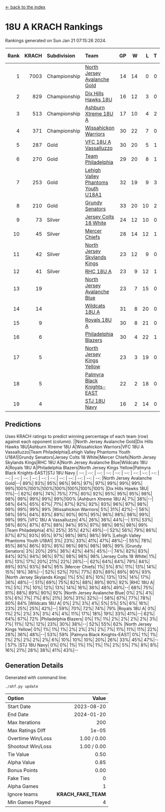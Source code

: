 [<- back to the index](readme.md)
# 18U A KRACH Rankings
Rankings generated on Sun Jan 21 07:15:26 2024.

Rank|KRACH|Subdivision|Team|GP|W|L|T|OTW|OTL|SoS|Exp Wins|Win Diff
---:|---:|:---|:---|---:|---:|---:|---:|---:|---:|---:|---:|---:
1|7003|Championship|[North Jersey Avalanche Gold](https://gamesheetstats.com/seasons/3659/teams/140737/schedule)|14|14|0|0|0|0|88|14.8|-0.0
2|829|Championship|[Dix Hills Hawks 18U](https://gamesheetstats.com/seasons/3659/teams/140731/schedule)|16|12|3|0|1|0|562|13.9|0.0
3|513|Championship|[Ashburn Xtreme 18U A](https://gamesheetstats.com/seasons/3659/teams/140730/schedule)|17|10|4|2|1|0|246|12.9|0.0
4|371|Championship|[Wissahickon Warriors](https://gamesheetstats.com/seasons/3659/teams/140748/schedule)|30|22|7|0|0|1|200|22.9|0.0
5|287|Gold|[VFC 18U A Vassalluzzo](https://gamesheetstats.com/seasons/3659/teams/140746/schedule)|30|20|5|1|2|2|140|23.4|0.0
6|270|Gold|[Team Philadelphia](https://gamesheetstats.com/seasons/3659/teams/140745/schedule)|29|20|8|1|0|0|191|21.4|0.0
7|253|Gold|[Lehigh Valley Phantoms Youth U18A1](https://gamesheetstats.com/seasons/3659/teams/140734/schedule)|32|19|9|3|1|0|189|22.4|0.0
8|210|Gold|[Grundy Senators](https://gamesheetstats.com/seasons/3659/teams/140732/schedule)|33|20|10|2|1|0|185|22.9|0.0
9|73|Silver|[Jersey Colts 18 White](https://gamesheetstats.com/seasons/3659/teams/140733/schedule)|24|12|10|0|0|2|956|12.9|0.0
10|45|Silver|[Mercer Chiefs](https://gamesheetstats.com/seasons/3659/teams/140735/schedule)|28|14|12|1|0|1|558|15.4|0.0
11|42|Silver|[North Jersey Skylands Kings](https://gamesheetstats.com/seasons/3659/teams/140739/schedule)|23|12|9|0|1|1|962|13.9|0.0
12|41|Silver|[RHC 18U A](https://gamesheetstats.com/seasons/3659/teams/140742/schedule)|23|9|12|1|0|1|179|10.4|0.0
13|19||[North Jersey Avalanche Blue](https://gamesheetstats.com/seasons/3659/teams/140736/schedule)|23|7|15|0|0|1|159|7.9|0.0
14|14||[Wildcats 18U A](https://gamesheetstats.com/seasons/3659/teams/140747/schedule)|31|8|20|0|2|1|728|10.9|0.0
15|9||[Royals 18U A](https://gamesheetstats.com/seasons/3659/teams/140743/schedule)|30|8|21|0|1|0|135|9.9|0.0
16|6||[Philadelphia Blazers](https://gamesheetstats.com/seasons/3659/teams/140741/schedule)|30|4|22|1|0|3|175|5.4|0.0
17|5||[North Jersey Kings Yellow](https://gamesheetstats.com/seasons/3659/teams/140738/schedule)|23|3|19|0|1|0|654|4.9|0.0
18|5||[Palmyra Black Knights-EAST](https://gamesheetstats.com/seasons/3659/teams/140740/schedule)|22|2|18|0|2|0|130|4.9|0.0
19|4||[STJ 18U Navy](https://gamesheetstats.com/seasons/3659/teams/140744/schedule)|16|2|14|0|0|0|130|2.9|0.0

## Predictions
Uses KRACH ratings to predict winning percentage of each team (row) against each opponent (column).
||North Jersey Avalanche Gold|Dix Hills Hawks 18U|Ashburn Xtreme 18U A|Wissahickon Warriors|VFC 18U A Vassalluzzo|Team Philadelphia|Lehigh Valley Phantoms Youth U18A1|Grundy Senators|Jersey Colts 18 White|Mercer Chiefs|North Jersey Skylands Kings|RHC 18U A|North Jersey Avalanche Blue|Wildcats 18U A|Royals 18U A|Philadelphia Blazers|North Jersey Kings Yellow|Palmyra Black Knights-EAST|STJ 18U Navy
| --: | --: | --: | --: | --: | --: | --: | --: | --: | --: | --: | --: | --: | --: | --: | --: | --: | --: | --: | --: 
|North Jersey Avalanche Gold|--| 89%| 93%| 95%| 96%| 96%| 97%| 97%| 99%| 99%| 99%| 99%|100%|100%|100%|100%|100%|100%|100%
|Dix Hills Hawks 18U| 11%|--| 62%| 69%| 74%| 75%| 77%| 80%| 92%| 95%| 95%| 95%| 98%| 98%| 99%| 99%| 99%| 99%|100%
|Ashburn Xtreme 18U A|  7%| 38%|--| 58%| 64%| 65%| 67%| 71%| 87%| 92%| 92%| 93%| 96%| 97%| 98%| 99%| 99%| 99%| 99%
|Wissahickon Warriors|  5%| 31%| 42%|--| 56%| 58%| 59%| 64%| 83%| 89%| 90%| 90%| 95%| 96%| 98%| 98%| 99%| 99%| 99%
|VFC 18U A Vassalluzzo|  4%| 26%| 36%| 44%|--| 51%| 53%| 58%| 80%| 87%| 87%| 88%| 94%| 95%| 97%| 98%| 98%| 98%| 99%
|Team Philadelphia|  4%| 25%| 35%| 42%| 49%|--| 52%| 56%| 79%| 86%| 87%| 87%| 93%| 95%| 97%| 98%| 98%| 98%| 99%
|Lehigh Valley Phantoms Youth U18A1|  3%| 23%| 33%| 41%| 47%| 48%|--| 55%| 78%| 85%| 86%| 86%| 93%| 95%| 96%| 98%| 98%| 98%| 99%
|Grundy Senators|  3%| 20%| 29%| 36%| 42%| 44%| 45%|--| 74%| 82%| 83%| 84%| 92%| 94%| 96%| 97%| 98%| 98%| 98%
|Jersey Colts 18 White|  1%|  8%| 13%| 17%| 20%| 21%| 22%| 26%|--| 62%| 64%| 64%| 79%| 84%| 89%| 93%| 93%| 94%| 95%
|Mercer Chiefs|  1%|  5%|  8%| 11%| 13%| 14%| 15%| 18%| 38%|--| 52%| 52%| 70%| 77%| 83%| 89%| 89%| 90%| 93%
|North Jersey Skylands Kings|  1%|  5%|  8%| 10%| 13%| 13%| 14%| 17%| 36%| 48%|--| 51%| 69%| 75%| 82%| 88%| 89%| 90%| 92%
|RHC 18U A|  1%|  5%|  7%| 10%| 12%| 13%| 14%| 16%| 36%| 48%| 49%|--| 68%| 75%| 81%| 88%| 89%| 90%| 92%
|North Jersey Avalanche Blue|  0%|  2%|  4%|  5%|  6%|  7%|  7%|  8%| 21%| 30%| 31%| 32%|--| 58%| 67%| 77%| 78%| 80%| 84%
|Wildcats 18U A|  0%|  2%|  3%|  4%|  5%|  5%|  5%|  6%| 16%| 23%| 25%| 25%| 42%|--| 59%| 70%| 72%| 74%| 79%
|Royals 18U A|  0%|  1%|  2%|  2%|  3%|  3%|  4%|  4%| 11%| 17%| 18%| 19%| 33%| 41%|--| 62%| 64%| 67%| 72%
|Philadelphia Blazers|  0%|  1%|  1%|  2%|  2%|  2%|  2%|  3%|  7%| 11%| 12%| 12%| 23%| 30%| 38%|--| 52%| 55%| 62%
|North Jersey Kings Yellow|  0%|  1%|  1%|  1%|  2%|  2%|  2%|  2%|  7%| 11%| 11%| 11%| 22%| 28%| 36%| 48%|--| 53%| 59%
|Palmyra Black Knights-EAST|  0%|  1%|  1%|  1%|  2%|  2%|  2%|  2%|  6%| 10%| 10%| 10%| 20%| 26%| 33%| 45%| 47%|--| 57%
|STJ 18U Navy|  0%|  0%|  1%|  1%|  1%|  1%|  1%|  2%|  5%|  7%|  8%|  8%| 16%| 21%| 28%| 38%| 41%| 43%|--

## Generation Details

Generated with command line:
```
./ahf.py update
```

| Option | Value |
| :----- | ----: |
| Start Date | 2023-08-20 |
| End Date | 2024-01-20 |
| Max Iterations | 200 |
| Max Ratings Diff | 1e-05 |
| Overtime Win/Loss | 1.00 / 0.00 |
| Shootout Win/Loss | 1.00 / 0.00 |
| Tie Value | 0.50 |
| Alpha Value | 0.85 |
| Bonus Points | 0.00 |
| Fake Ties | 0 |
| Alpha Games | 1 |
| Ignore teams | __KRACH_FAKE_TEAM__ |
| Min Games Played | 4 |

